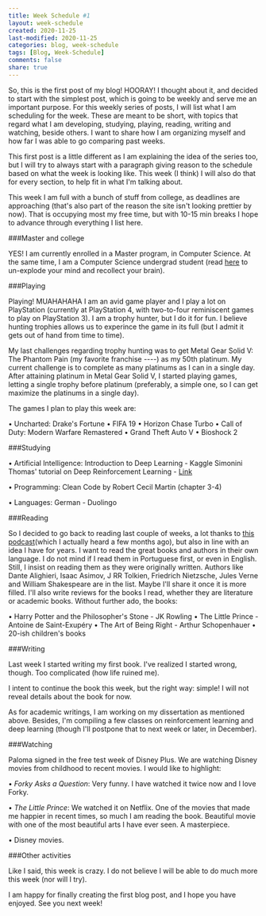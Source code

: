 ```yaml
---
title: Week Schedule #1
layout: week-schedule
created: 2020-11-25
last-modified: 2020-11-25
categories: blog, week-schedule
tags: [Blog, Week-Schedule]
comments: false
share: true
---
```


So, this is the first post of my blog! HOORAY!
I thought about it, and decided to start with the simplest post, which is going to be weekly and serve me an important purpose.
For this weekly series of posts, I will list what I am scheduling for the week. These are meant to be short, with topics that regard what I am developing, studying, playing, reading, writing and watching, beside others. I want to share how I am organizing myself and how far I was able to go comparing past weeks.

This first post is a little different as I am explaining the idea of the series too, but I will try to always start with a paragraph giving reason to the schedule based on what the week is looking like. This week (I think) I will also do that for every section, to help fit in what I'm talking about.

This week I am full with a bunch of stuff from college, as deadlines are approaching (that's also part of the reason the site isn't looking prettier by now). That is occupying most my free time, but with 10-15 min breaks I hope to advance through everything I list here.

###Master and college

YES! I am currently enrolled in a Master program, in Computer Science. At the same time, I am a Computer Science undergrad student (read [here]() to un-explode your mind and recollect your brain).


###Playing

Playing! MUAHAHAHA
I am an avid game player and I play a lot on PlayStation (currently at PlayStation 4, with two-to-four reminiscent games to play on PlayStation 3). I am a trophy hunter, but I do it for fun. I believe hunting trophies allows us to experince the game in its full (but I admit it gets out of hand from time to time).

My last challenges regarding trophy hunting was to get Metal Gear Solid V: The Phantom Pain (my favorite franchise *----*) as my 50th platinum. My current challenge is to complete as many platinums as I can in a single day. After attaining platinum in Metal Gear Solid V, I started playing games, letting a single trophy before platinum (preferably, a simple one, so I can get maximize the platinums in a single day).

The games I plan to play this week are:

• Uncharted: Drake's Fortune
• FIFA 19
• Horizon Chase Turbo
• Call of Duty: Modern Warfare Remastered
• Grand Theft Auto V
• Bioshock 2

###Studying

• Artificial Intelligence:
    Introduction to Deep Learning - Kaggle
    Simonini Thomas' tutorial on Deep Reinforcement Learning - [Link](https://www.freecodecamp.org/news/an-introduction-to-reinforcement-learning-4339519de419/)

• Programming:
    Clean Code by Robert Cecil Martin (chapter 3-4)

• Languages:
    German - Duolingo

###Reading

So I decided to go back to reading last couple of weeks, a lot thanks to [this podcast](https://podcasts.apple.com/us/podcast/15-interview-juvoni-beckford-edge-tomorrow-streaks/id1329414452?i=1000413129788)(which I actually heard a few months ago), but also in line with an idea I have for years.
I want to read the great books and authors in their own language. I do not mind if I read them in Portuguese first, or even in English. Still, I insist on reading them as they were originally written. Authors like Dante Alighieri, Isaac Asimov, J RR Tolkien, Friedrich Nietzsche, Jules Verne and William Shakespeare are in the list. Maybe I'll share it once it is more filled.
I'll also write reviews for the books I read, whether they are literature or academic books. Without further ado, the books:

• Harry Potter and the Philosopher's Stone - JK Rowling
• The Little Prince - Antoine de Saint-Exupéry
• The Art of Being Right - Arthur Schopenhauer
• 20-ish children's books

###Writing

Last week I started writing my first book.
I've realized I started wrong, though. Too complicated (how life ruined me).

I intent to continue the book this week, but the right way: simple!
I will not reveal details about the book for now.

As for academic writings, I am working on my dissertation as mentioned above. Besides, I'm compiling a few classes on reinforcement learning and deep learning (though I'll postpone that to next week or later, in December).

###Watching

Paloma signed in the free test week of Disney Plus. We are watching Disney movies from childhood to recent movies.
I would like to highlight:

• *Forky Asks a Question*:
    Very funny. I have watched it twice now and I love Forky.

• *The Little Prince*:
    We watched it on Netflix. One of the movies that made me happier in recent times, so much I am reading the book.
    Beautiful movie with one of the most beautiful arts I have ever seen. A masterpiece.

• Disney movies.

###Other activities

Like I said, this week is crazy. I do not believe I will be able to do much more this week (nor will I try).

I am happy for finally creating the first blog post, and I hope you have enjoyed.
See you next week!
